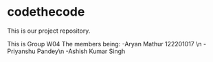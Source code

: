 # codethecode
This is our project repository.

This is Group W04
The members being:
-Aryan Mathur                122201017 \n
-Priyanshu Pandey\n
-Ashish Kumar Singh
